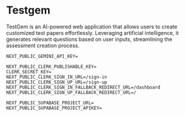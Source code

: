 <h1>Testgem</h1>
<p>
TestGem is an AI-powered web application that allows users to create customized test papers effortlessly. Leveraging artificial intelligence, it generates relevant questions based on user inputs, streamlining the assessment creation process.&#8203;
</p>

``` .env  
NEXT_PUBLIC_GEMINI_API_KEY=

NEXT_PUBLIC_CLERK_PUBLISHABLE_KEY=
CLERK_SECRET_KEY=
NEXT_PUBLIC_CLERK_SIGN_IN_URL=/sign-in
NEXT_PUBLIC_CLERK_SIGN_UP_URL=/sign-up
NEXT_PUBLIC_CLERK_SIGN_IN_FALLBACK_REDIRECT_URL=/dashboard
NEXT_PUBLIC_CLERK_SIGN_UP_FALLBACK_REDIRECT_URL=/

NEXT_PUBLIC_SUPABASE_PROJECT_URL=
NEXT_PUBLIC_SUPABASE_PROJECT_APIKEY=
```
